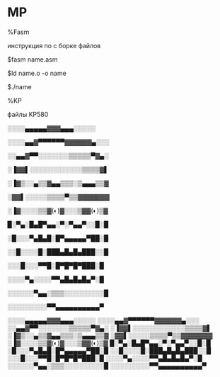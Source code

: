 # MP

%Fasm 

инструкция по с борке файлов 

$fasm name.asm

$ld name.o -o name

$./name


%KP

файлы KP580


░░░░▄▄▄▄▄▓▓▓▄▄▄░░░░░

░░░░▄▄▓▀▀▀▀▀▀▓▓▓▓▓▓▄░░░

░░▄▄▓▀▀░░░░░░░▒▒▒▒▒▀▓▄░

░▐▓▓▌░░░░░░░░░░░░▒▒▒▒▓▌

░▐▓▒░░▄▒▒▓▄▄▒▒▒░▒▄▄▄▒▒▓

░▓▓▌░░░░░▒▒▒▒▀▒▒▓▓▓▓▓▓▓

░▐▓░░░░▒▒▓(◐)▓░░░▒▓▓(◐)▒▓

█░▀▄░█▄█▀▄▄░▀░▀▄▄▀░░█░█

░█░░░▀▄█▄█░█▀▄▄▄▄▄▀██░█

░░█░░░░█░███▄█▄█▄███░░█

░░░█░░░▀▀█░█▀█▀█▀███░█

░░░░▀▄░░░░▀▀▄█▄█▄█▄▀░█

░░░░░░▀▄▄░▒▒▒░░░░░░░░░█

░░░░░░░░░▀▀▄▄▄▄▄▄▄▄▄▄▀


░░░░▄▄▄▄▄▓▓▓▄▄▄░░░░░
░░░░▄▄▓▀▀▀▀▀▀▓▓▓▓▓▓▄░░░
░░▄▄▓▀▀░░░░░░░▒▒▒▒▒▀▓▄░
░▐▓▓▌░░░░░░░░░░░░▒▒▒▒▓▌
░▐▓▒░░▄▒▒▓▄▄▒▒▒░▒▄▄▄▒▒▓
░▓▓▌░░░░░▒▒▒▒▀▒▒▓▓▓▓▓▓▓
░▐▓░░░░▒▒▓(◐)▓░░░▒▓▓(◐)▒▓
█░▀▄░█▄█▀▄▄░▀░▀▄▄▀░░█░█
░█░░░▀▄█▄█░█▀▄▄▄▄▄▀██░█
░░█░░░░█░███▄█▄█▄███░░█
░░░█░░░▀▀█░█▀█▀█▀███░█
░░░░▀▄░░░░▀▀▄█▄█▄█▄▀░█
░░░░░░▀▄▄░▒▒▒░░░░░░░░░█
░░░░░░░░░▀▀▄▄▄▄▄▄▄▄▄▄▀
